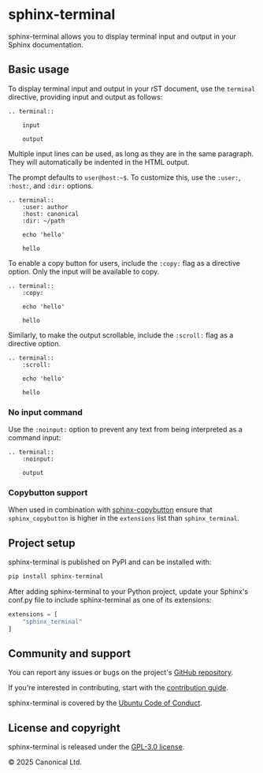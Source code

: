 # sphinx-terminal

sphinx-terminal allows you to display terminal input and output in your Sphinx
documentation.

## Basic usage

To display terminal input and output in your rST document, use the `terminal` directive,
providing input and output as follows:

```
.. terminal::

    input

    output
```

Multiple input lines can be used, as long as they are in the same paragraph.
They will automatically be indented in the HTML output.

The prompt defaults to `user@host:~$`. To customize this, use the `:user:`, `:host:`,
and `:dir:` options.

```
.. terminal::
    :user: author
    :host: canonical
    :dir: ~/path

    echo 'hello'

    hello
```

To enable a copy button for users, include the `:copy:` flag as a directive option.
Only the input will be available to copy.

```
.. terminal::
    :copy:

    echo 'hello'

    hello
```

Similarly, to make the output scrollable, include the `:scroll:` flag as a directive option.

```
.. terminal::
    :scroll:

    echo 'hello'

    hello
```

### No input command

Use the `:noinput:` option to prevent any text from being interpreted as a command input:

```
.. terminal::
    :noinput:

    output
```

### Copybutton support

When used in combination with [sphinx-copybutton](https://github.com/executablebooks/sphinx-copybutton)
ensure that `sphinx_copybutton` is higher in the `extensions` list than
`sphinx_terminal`.

## Project setup

sphinx-terminal is published on PyPI and can be installed with:

```bash
pip install sphinx-terminal
```

After adding sphinx-terminal to your Python project, update your Sphinx's conf.py file
to include sphinx-terminal as one of its extensions:

```python
extensions = [
    "sphinx_terminal"
]
```

## Community and support

You can report any issues or bugs on the project's [GitHub
repository](https://github.com/canonical/sphinx-terminal).

If you're interested in contributing, start with the [contribution
guide](https://github.com/canonical/sphinx-terminal/blob/main/CONTRIBUTING.md).

sphinx-terminal is covered by the [Ubuntu Code of
Conduct](https://ubuntu.com/community/ethos/code-of-conduct).

## License and copyright

sphinx-terminal is released under the [GPL-3.0 license](LICENSE).

© 2025 Canonical Ltd.
